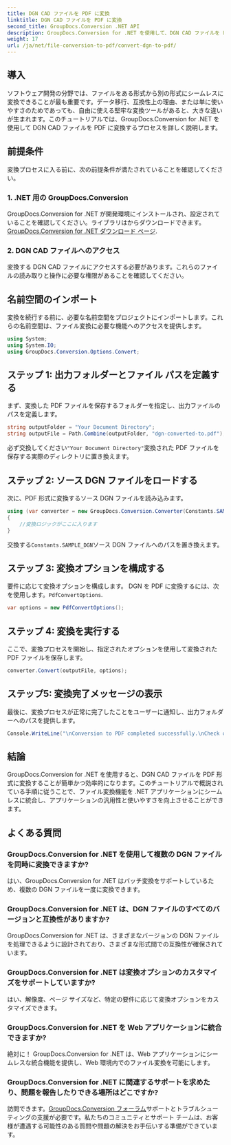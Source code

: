 ```yaml
---
title: DGN CAD ファイルを PDF に変換
linktitle: DGN CAD ファイルを PDF に変換
second_title: GroupDocs.Conversion .NET API
description: GroupDocs.Conversion for .NET を使用して、DGN CAD ファイルを PDF にシームレスに変換します。ファイル変換機能を .NET アプリケーションに簡単に統合します。
weight: 17
url: /ja/net/file-conversion-to-pdf/convert-dgn-to-pdf/
---
```

## 導入
ソフトウェア開発の分野では、ファイルをある形式から別の形式にシームレスに変換できることが最も重要です。データ移行、互換性上の理由、または単に使いやすさのためであっても、自由に使える堅牢な変換ツールがあると、大きな違いが生まれます。このチュートリアルでは、GroupDocs.Conversion for .NET を使用して DGN CAD ファイルを PDF に変換するプロセスを詳しく説明します。
## 前提条件
変換プロセスに入る前に、次の前提条件が満たされていることを確認してください。
### 1. .NET 用の GroupDocs.Conversion
 GroupDocs.Conversion for .NET が開発環境にインストールされ、設定されていることを確認してください。ライブラリはからダウンロードできます。[GroupDocs.Conversion for .NET ダウンロード ページ](https://releases.groupdocs.com/conversion/net/).
### 2. DGN CAD ファイルへのアクセス
変換する DGN CAD ファイルにアクセスする必要があります。これらのファイルの読み取りと操作に必要な権限があることを確認してください。

## 名前空間のインポート
変換を続行する前に、必要な名前空間をプロジェクトにインポートします。これらの名前空間は、ファイル変換に必要な機能へのアクセスを提供します。

```csharp
using System;
using System.IO;
using GroupDocs.Conversion.Options.Convert;
```

## ステップ 1: 出力フォルダーとファイル パスを定義する
まず、変換した PDF ファイルを保存するフォルダーを指定し、出力ファイルのパスを定義します。
```csharp
string outputFolder = "Your Document Directory";
string outputFile = Path.Combine(outputFolder, "dgn-converted-to.pdf");
```
必ず交換してください`"Your Document Directory"`変換された PDF ファイルを保存する実際のディレクトリに置き換えます。
## ステップ 2: ソース DGN ファイルをロードする
次に、PDF 形式に変換するソース DGN ファイルを読み込みます。
```csharp
using (var converter = new GroupDocs.Conversion.Converter(Constants.SAMPLE_DGN))
{
    //変換ロジックがここに入ります
}
```
交換する`Constants.SAMPLE_DGN`ソース DGN ファイルへのパスを置き換えます。
## ステップ 3: 変換オプションを構成する
要件に応じて変換オプションを構成します。 DGN を PDF に変換するには、次を使用します。`PdfConvertOptions`.
```csharp
var options = new PdfConvertOptions();
```
## ステップ 4: 変換を実行する
ここで、変換プロセスを開始し、指定されたオプションを使用して変換された PDF ファイルを保存します。
```csharp
converter.Convert(outputFile, options);
```
## ステップ5: 変換完了メッセージの表示
最後に、変換プロセスが正常に完了したことをユーザーに通知し、出力フォルダーへのパスを提供します。
```csharp
Console.WriteLine("\nConversion to PDF completed successfully.\nCheck output in {0}", outputFolder);
```

## 結論
GroupDocs.Conversion for .NET を使用すると、DGN CAD ファイルを PDF 形式に変換することが簡単かつ効率的になります。このチュートリアルで概説されている手順に従うことで、ファイル変換機能を .NET アプリケーションにシームレスに統合し、アプリケーションの汎用性と使いやすさを向上させることができます。
## よくある質問
### GroupDocs.Conversion for .NET を使用して複数の DGN ファイルを同時に変換できますか?
はい、GroupDocs.Conversion for .NET はバッチ変換をサポートしているため、複数の DGN ファイルを一度に変換できます。
### GroupDocs.Conversion for .NET は、DGN ファイルのすべてのバージョンと互換性がありますか?
GroupDocs.Conversion for .NET は、さまざまなバージョンの DGN ファイルを処理できるように設計されており、さまざまな形式間での互換性が確保されています。
### GroupDocs.Conversion for .NET は変換オプションのカスタマイズをサポートしていますか?
はい、解像度、ページ サイズなど、特定の要件に応じて変換オプションをカスタマイズできます。
### GroupDocs.Conversion for .NET を Web アプリケーションに統合できますか?
絶対に！ GroupDocs.Conversion for .NET は、Web アプリケーションにシームレスな統合機能を提供し、Web 環境内でのファイル変換を可能にします。
### GroupDocs.Conversion for .NET に関連するサポートを求めたり、問題を報告したりできる場所はどこですか?
訪問できます。[GroupDocs.Conversion フォーラム](https://forum.groupdocs.com/c/conversion/11)サポートとトラブルシューティングの支援が必要です。私たちのコミュニティとサポート チームは、お客様が遭遇する可能性のある質問や問題の解決をお手伝いする準備ができています。